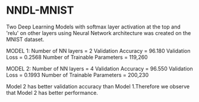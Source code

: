 # NNDL-MNIST
Two Deep Learning Models with softmax layer activation at the top and 'relu' on other layers using Neural Network architecture was created on the MNIST dataset.

MODEL 1:
Number of NN layers = 2
Validation Accuracy = 96.180
Validation Loss = 0.2568
Number of Trainable Parameters = 119,260

MODEL 2:
Number of NN layers = 4
Validation Accuracy = 96.550
Validation Loss = 0.1993
Number of Trainable Parameters = 200,230

Model 2 has better validation accuracy than Model 1.Therefore we observe that Model 2 has better performance.
